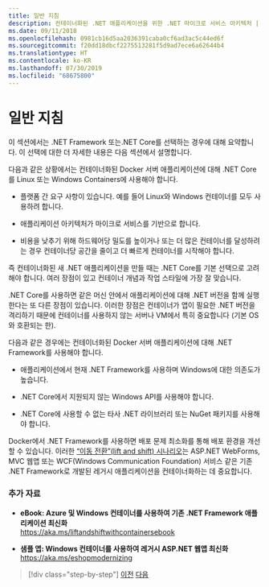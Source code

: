 ```yaml
---
title: 일반 지침
description: 컨테이너화된 .NET 애플리케이션을 위한 .NET 마이크로 서비스 아키텍처 | 일반 지침
ms.date: 09/11/2018
ms.openlocfilehash: 0981cb16d5aa2036391caba0cf6ad3ac5c44ed6f
ms.sourcegitcommit: f20dd18dbcf2275513281f5d9ad7ece6a62644b4
ms.translationtype: HT
ms.contentlocale: ko-KR
ms.lasthandoff: 07/30/2019
ms.locfileid: "68675800"
---
```

# <a name="general-guidance"></a>일반 지침

이 섹션에서는 .NET Framework 또는.NET Core를 선택하는 경우에 대해 요약합니다. 이 선택에 대한 더 자세한 내용은 다음 섹션에서 설명합니다.

다음과 같은 상황에서는 컨테이너화된 Docker 서버 애플리케이션에 대해 .NET Core를 Linux 또는 Windows Containers에 사용해야 합니다.

- 플랫폼 간 요구 사항이 있습니다. 예를 들어 Linux와 Windows 컨테이너를 모두 사용하려 합니다.

- 애플리케이션 아키텍처가 마이크로 서비스를 기반으로 합니다.

- 비용을 낮추기 위해 하드웨어당 밀도를 높이거나 또는 더 많은 컨테이너를 달성하려는 경우 컨테이너당 공간을 줄이고 더 빠르게 컨테이너를 시작해야 합니다.

즉 컨테이너화된 새 .NET 애플리케이션을 만들 때는 .NET Core를 기본 선택으로 고려해야 합니다. 여러 장점이 있고 컨테이너 개념과 작업 스타일에 가장 잘 맞습니다.

.NET Core를 사용하면 같은 머신 안에서 애플리케이션에 대해 .NET 버전을 함께 실행한다는 또 다른 장점이 있습니다. 이러한 장점은 컨테이너가 앱이 필요한 .NET 버전을 격리하기 때문에 컨테이너를 사용하지 않는 서버나 VM에서 특히 중요합니다 (기본 OS와 호환되는 한).

다음과 같은 경우에는 컨테이너화된 Docker 서버 애플리케이션에 대해 .NET Framework를 사용해야 합니다.

- 애플리케이션에서 현재 .NET Framework를 사용하며 Windows에 대한 의존도가 높습니다.

- .NET Core에서 지원되지 않는 Windows API를 사용해야 합니다.

- .NET Core에 사용할 수 없는 타사 .NET 라이브러리 또는 NuGet 패키지를 사용해야 합니다.

Docker에서 .NET Framework를 사용하면 배포 문제 최소화를 통해 배포 환경을 개선할 수 있습니다. 이러한 [“이동 전환”(lift and shift) 시나리오](https://aka.ms/liftandshiftwithcontainersebook)는 ASP.NET WebForms, MVC 웹앱 또는 WCF(Windows Communication Foundation) 서비스 같은 기존 .NET Framework로 개발된 레거시 애플리케이션을 컨테이너화하는 데 중요합니다.

### <a name="additional-resources"></a>추가 자료

- **eBook: Azure 및 Windows 컨테이너를 사용하여 기존 .NET Framework 애플리케이션 최신화**  
    https://aka.ms/liftandshiftwithcontainersebook

- **샘플 앱: Windows 컨테이너를 사용하여 레거시 ASP.NET 웹앱 최신화**  
    https://aka.ms/eshopmodernizing

>[!div class="step-by-step"]
>[이전](index.md)
>[다음](net-core-container-scenarios.md)
